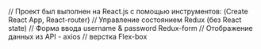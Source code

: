 // Проект был выполнен на React.js с помощью инструментов: 
(Create React App, React-router)
// Управление состоянием Redux (без React state)
// Форма ввода username & password Redux-form
// Отображение данных из API - axios
// верстка Flex-box
